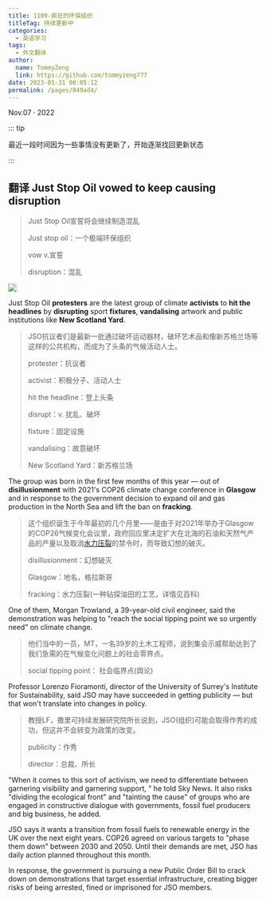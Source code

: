 ```yaml
---
title: 1109-疯狂的环保组织
titleTag: 持续更新中
categories: 
  - 英语学习
tags: 
  - 外文翻译
author: 
  name: TommyZeng
  link: https://github.com/tommyzeng777
date: 2023-01-31 00:05:12
permalink: /pages/849ad4/
---
```


Nov.07 · 2022

::: tip

最近一段时间因为一些事情没有更新了，开始逐渐找回更新状态

:::

## 翻译 Just Stop Oil vowed to keep causing disruption

> Just Stop Oil宣誓将会继续制造混乱
>
> Just stop oil：一个极端环保组织
>
> vow v.宣誓
>
> disruption：混乱

![](https://gcore.jsdelivr.net/gh/TommyZeng777/picgo/img/202211100026285.png)

Just Stop Oil **protesters** are the latest group of climate **activists** to **hit the headlines** by **disrupting** sport **fixtures**, **vandalising** artwork and public institutions like **New Scotland Yard**.<!-- more -->

> JSO抗议者们是最新一批通过破坏运动器材，破坏艺术品和像新苏格兰场等这样的公共机构，而成为了头条的气候活动人士。
>
> protester：抗议者
>
> activist：积极分子、活动人士
>
> hit the headline：登上头条
>
> disrupt：v. 扰乱、破坏
>
> fixture：固定设施
>
> vandalising：故意破坏
>
> New Scotland Yard：新苏格兰场

The group was born in the first few months of this year — out of **disillusionment** with 2021's COP26 climate change conference in **Glasgow** and in response to the government decision to expand oil and gas production in the North Sea and lift the ban on **fracking**.

> 这个组织诞生于今年最初的几个月里——是由于对2021年举办于Glasgow的COP26气候变化会议里，政府回应里决定扩大在北海的石油和天然气产品的产量以及取消[水力压裂](https://baike.baidu.com/item/%E6%B0%B4%E5%8A%9B%E5%8E%8B%E8%A3%82/3883005)的禁令时，而导致幻想的破灭。
>
> disillusionment：幻想破灭
>
> Glasgow：地名，格拉斯哥
>
> fracking：水力压裂(一种钻探油田的工艺，详情见百科)

One of them, Morgan Trowland, a 39-year-old civil engineer, said the demonstration was helping to "reach the social tipping point we so urgently need" on climate change.

> 他们当中的一员，MT，一名39岁的土木工程师，说到集会示威帮助达到了我们急需的在气候变化问题上的社会零界点。
>
> social tipping point： 社会临界点(舆论)

Professor Lorenzo Fioramonti, director of the University of Surrey's Institute for Sustainability, said JSO may have succeeded in getting publicity — but that won't translate into changes in policy.

> 教授LF，撒里可持续发展研究院所长说到，JSO(组织)可能会取得作秀的成功，但这并不会转变为政策的改变。
>
> publicity：作秀
>
> director：总裁、所长

"When it comes to this sort of activism, we need to differentiate between garnering visibility and garnering support, " he told Sky News. It also risks "dividing the ecological front" and "tainting the cause" of groups who are engaged in constructive dialogue with governments, fossil fuel producers and big business, he added.

JSO says it wants a transition from fossil fuels to renewable energy in the UK over the next eight years. COP26 agreed on various targets to "phase them down" between 2030 and 2050. Until their demands are met, JSO has daily action planned throughout this month.

In response, the government is pursuing a new Public Order Bill to crack down on demonstrations that target essential infrastructure, creating bigger risks of being arrested, fined or imprisoned for JSO members.
